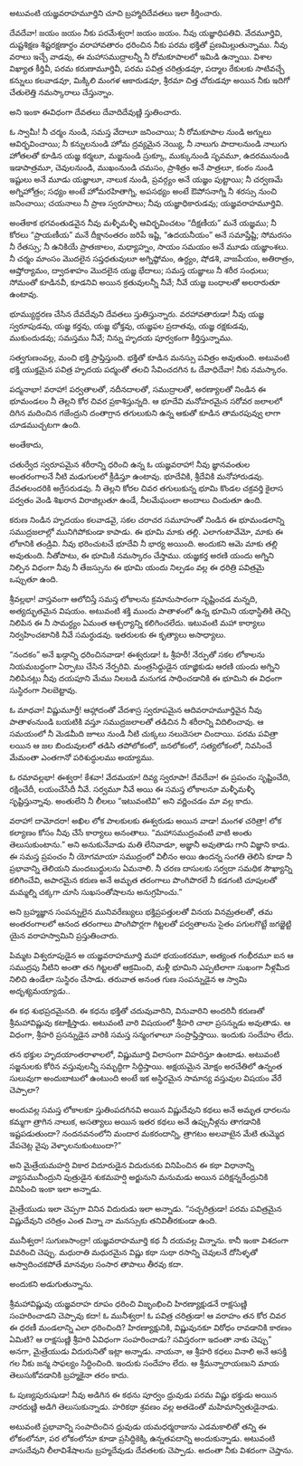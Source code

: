 ﻿అటువంటి యజ్ఞవరాహమూర్తిని చూచి బ్రహ్మాదిదేవతలు ఇలా కీర్తించారు. 

దేవదేవా! జయం జయం నీకు పరమేశ్వరా! జయం జయం. నీవు యజ్ఞాధిపతివి. వేదమూర్తివి, దుష్టశిక్షణ శిష్టరక్షణార్ధం వరాహావతారం ధరించిన నీకు పరమ భక్తితో ప్రణమిల్లుతున్నాము. నీవు వరాలు ఇచ్చే వాడవు, ఈ మహాసముద్రాలన్నీ నీ రోమకూపాలలో ఇమిడి ఉన్నాయి. విశాల విఖ్యాత కీర్తివీ, పరమ కరుణామూర్తివీ, పరమ పవిత్ర చరిత్రుడవూ, పద్మాల రేకులకు సాటివచ్చే కన్నులు కలవాడవూ, మిక్కిలి మంగళ ఆకారుడవూ, శ్రీరమా చిత్త చోరుడవూ అయిన నీకు ఇదిగో చేతులెత్తి నమస్కారాలు చేస్తున్నాం. 

అని ఇంకా ఈవిధంగా దేవతలు దేవాదిదేవుణ్ణి స్తుతించారు. 

ఓ స్వామీ! నీ చర్మం నుండి, సమస్త వేదాలూ జనించాయి; నీ రోమకూపాల నుండి అగ్నులు ఆవిర్భవించాయి; నీ కన్నులనుండి హోమ ద్రవ్యమైన నెయ్యి, నీ నాలుగు పాదాలనుండి నాలుగు హోతలతో కూడిన యజ్ఞ కర్మలూ, మజ్జనుండి స్రుక్కూ, ముక్కునుండి సృవమూ, ఉదరమునుండి ఇడాపాత్రమూ, చెవులనుండి, ముఖంనుండి చమసం, ప్రాశిత్రం అనే పాత్రలూ, కంఠం నుండి ఇష్టులు అనే మూడు యజ్ఞాలూ, నాలుక నుండి, ప్రవర్గ్యం అనే యజ్ఞం పుట్టాయి; నీ చర్వణమే అగ్నిహోత్రం; సధ్యం అంటే హోమరహితాగ్ని, అపసథ్యం అంటే ఔపోసనాగ్ని నీ శరస్సు నుంచి జనించాయి; చయనాలు నీ ప్రాణ స్వరూపాలు; నీవు యజ్ఞాధికారుడవు; యజ్ఞవరాహమూర్తివి. 

అంతేకాక భగవంతుడవైన నీవు మళ్ళీమళ్ళీ ఆవిర్భవించటం “దీక్షణీయ” మనే యజ్ఞము; నీ కోరలు “ప్రాయణీయ” మనే దీక్షానంతరం జరిపే ఇష్టి, “ఉదయనీయం” అనే సమాప్తేష్టి; సోమరసం నీ రేతస్సు; నీ ఉనికియే ప్రాతఃకాలం, మధ్యాహ్నం, సాయం సమయం అనే మూడు యజ్ఞాంశలు. నీ చర్మం మాంసం మొదలైన సప్తధతువులూ అగ్నిష్ఠోమం, ఉర్ధ్యం, షోడశి, వాజపేయం, అతిరాత్రం, ఆప్తోర్యామం, ద్వాదశాహం మొదలైన యజ్ఞ భేదాలు; సమస్త యజ్ఞాలు నీ శరీర సంధులు; సోమంతో కూడినవీ, కూడనివి అయిన క్రతువులన్నీ నీవే; నీవే యజ్ఞ బంధాలతో అలరారుతూ ఉంటావు. 

భూమ్యుద్ధరణ చేసిన దేవదేవుని దేవతలు స్తుతిస్తున్నారు. వరహావతారుడా! నీవు యజ్ఞ స్వరూపుడవు, యజ్ఞ కర్తవు, యజ్ఞ భోక్తవు, యజ్ఞఫల ప్రదాతవు, యజ్ఞ రక్షకుడవు, ముకుందుడవు; సమస్తము నీవే; నిన్ను హృదయ పూర్వకంగా కీర్తిస్తున్నాము. 

సత్వగుణంవల్ల, మంచి భక్తి ప్రాప్తిస్తుంది. భక్తితో కూడిన మనస్సు పవిత్రం అవుతుంది. అటువంటి భక్తి యుక్తమైన పవిత్ర హృదయ పద్మంతో తలచి సేవించదగిన ఓ దేవాధిదేవా! నీకు నమస్కారం. 

పద్మనాభా! వరాహా! పర్వతాలతో, నదీనదాలతో, సముద్రాలతో, అరణ్యాలతో నిండిన ఈ భూమండలం నీ తెల్లని కోర చివర ప్రకాశిస్తున్నది. ఆ భూదేవి మనోహరమైన సరోవర జలాలలో దిగిన మదించిన గజేంద్రుని దంతాగ్రాన తగులుకుని ఉన్న ఆకుతో కూడిన తామరపువ్వు లాగా చూడముచ్చటగా ఉంది. 

అంతేకాదు, 

చతుర్వేద స్వరూపమైన శరీరాన్ని ధరించి ఉన్న ఓ యజ్ఞవరాహా! నీవు జ్ఞానవంతుల అంతరంగాలనే నీటి మడుగులలో క్రీడిస్తూ ఉంటావు. భూదేవికి, శ్రీదేవికి మనోహారుడవు. దేవతలందరికి అగ్రేసరుడవు. నీ తెల్లని కోరల చివర తగులుకున్న భూమి కొండల చక్రవర్తి కైలాస పర్వతం వెండి శిఖరాన విరాజిల్లుతూ ఉండే, నీలమేఘంలా అందాలు చిందుతూ ఉంది. 

కరుణ నిండిన హృదయం కలవాడవై, సకల చరాచర సమూహంతో నిండిన ఈ భూమండలాన్ని సముద్రజలాల్లో మునిగిపోకుండా కాపాడు. ఈ భూమి మాకు తల్లి. ఎలాగంటావేమో, మాకు ఈ లోకానికి తండ్రివి. నీవు భరించుటచే భూదేవి నీ భార్య అయింది. అందుకని ఆమె మాకు తల్లి అవుతుంది. నీతోపాటు, ఈ భూమికి నమస్కారం చేస్తాము. యజ్ఞకర్త అరణి యందు అగ్నిని నిల్పిన విధంగా నీవు నీ తేజస్సును ఈ భూమి యందు నిల్పడం వల్ల ఈ ధరిత్రి పవిత్రమై ఒప్పుతూ ఉంది. 

శ్రీవల్లభా! వాస్తవంగా ఆలోచిస్తే సమస్త లోకాలను క్రమానుసారంగా సృష్టించడ మన్నది, అత్యద్భుతమైన విషయం. అటువంటి శక్తి ముందు పాతాళంలో ఉన్న భూమిని యథాస్థితికి తెచ్చి నిలిపిన ఈ నీ సామర్ధ్యం ఏమంత ఆశ్చర్యాన్ని కలిగించలేదు. ఇటువంటి మహా కార్యాలు నిర్వహించటానికి నీవే సమర్ధుడవు. ఇతరులకు ఈ కృత్యాలు అసాధ్యాలు. 

“నందకం” అనే ఖడ్గాన్ని ధరించినవాడా! ఈశ్వరుడా! ఓ శ్రీహరీ! నేర్పుతో సకల లోకాలను నియమబద్ధంగా ఏర్పాటు చేసిన నేర్పరివి. మంత్రసిధ్దుడైన యాజ్ఞికుడు ఆరణి యందు అగ్నిని నిలిపినట్లు నీవు దయపూని మేము నిలబడి మనుగడ సాధించడానికి ఈ భూమిని ఈ విధంగా సుస్థిరంగా నిలబెట్టావు. 

ఓ మాధవా! విష్ణుమూర్తీ! ఆహ్లాదంతో వేదశాస్ర స్వరూపమైన ఆదివరాహమూర్తివైన నీవు పాతాళంనుండి బయటికి వస్తూ సముద్రజలాలతో తడిచిన నీ శరీరాన్ని విదిలించావు. ఆ సమయంలో నీ మెడమీది జూలు నుండి నీటి చుక్కలు నలుదెసలా చిందాయి. పరమ పవిత్రా లయిన ఆ జల బిందువులలో తడిసి తపోలోకంలో, జనలోకంలో, సత్యలోకంలో, నివసించే మేమంతా ఎంతగానో పరిశుద్ధులము అయ్యాము. 

ఓ రమావల్లభా! ఈశ్వరా! కేశవా! వేదమయా! దివ్య స్వరూపా! దేవదేవా! ఈ ప్రపంచం సృష్టించేది, రక్షించేదీ, లయంచేసేదీ నీవే. సర్వమూ నీవే అయి ఈ సమస్త లోకాలనూ మళ్ళీమళ్ళీ సృష్టిస్తున్నావు. అంతులేని నీ లీలలు “ఇటువంటివి” అని వర్ణించడం మా వల్ల కాదు. 

వరాహా! దామోదరా! అఖిల లోక పాలకులకు ఈశ్వరుడు అయిన వాడా! మంగళ చరిత్రా! లోక కల్యాణం కోసం నీవు చేసే కార్యాలు అనంతాలు. “మహాసముద్రంవంటి వాటి అంతు తెలుసుకుంటాను.” అని అనుకునేవాడు మతి లేనివాడూ, అజ్ఞానీ అవుతాడు గాని విజ్ఞాని కాడు. ఈ సమస్త ప్రపంచం నీ యోగమాయా సముద్రంలో విలీనం అయి ఉందన్న సంగతి తెలిసి కూడా నీ ప్రభావాన్ని తెలియని మందబుధ్దులను ఏమనాలి. నీ చరణ దాసులకు సర్వదా సమధిక సౌఖ్యాన్ని కలిగించేవి, అపారమైన కరుణ అనే అమృత తరంగాలు పొంగిపొరలే నీ కడగంటి చూపులతో మమ్మల్ని చక్కగా చూసి సుఖసంతోషాలను అనుగ్రహించు.” 

అని బ్రహ్మజ్ఞాన సంపన్నులైన మునివరేణ్యులు భక్తిప్రపత్తులతో వినయ వినమ్రతలతో, తమ అంతరంగాలలో ఆనంద తరంగాలు పొంగిపొర్లగా గిట్టలతో పర్వతాలను సైతం పగులగొట్టే జగజ్జెట్టి యైన వరాహస్వామిని ప్రస్తుతించారు. 

పిమ్మట విశ్వరూపుడైన అ యజ్ఞవరాహమూర్తి మహా భయంకరమూ, అత్యంత గంభీరమూ ఐన ఆ సముద్రపు నీటిని అంతా తన గిట్టలతో ఆక్రమించి, మళ్లీ భూమిని ఎప్పటిలాగా సుఖంగా నీళ్లమీద నిలిచి ఉండేలా సుస్థిరం చేసాడు. తరువాత అనంత గుణ సంపన్నుడైన ఆ స్వామి అదృశ్యమయ్యాడు.. 

ఈ కధ శుభప్రదమైనది. ఈ కధను భక్తితో చదువువారిని, వినువారిని అందరినీ కరుణతో శ్రీమహావిష్ణువు కటాక్షిస్తాడు. అటువంటి వారి విషయంలో శ్రీహరి చాలా ప్రసన్నుడు అవుతాడు. ఆ విధంగా, శ్రీహరి ప్రసన్నుడైన వారికి సమస్త సన్మంగళాలూ సంప్రాప్తిస్తాయి. ఇందుకు సందేహం లేదు. 

తన భక్తుల హృదయాంతరాళాలలో, విష్ణుమూర్తి విలాసంగా విహరిస్తూ ఉంటాడు. అటువంటి సజ్జనులకు కోరిన వస్తువులన్నీ సమృద్ధిగా సిద్ధిస్తాయి. అక్షయమైన మోక్షం అరచేతిలో ఉన్నంత సులువుగా అందుబాటులో ఉంటుంది అంటే ఇక అస్థిరమైన సామాన్య వస్తువుల విషయం వేరే చెప్పాలా? 

అందువల్ల సమస్త లోకాలకూ స్తుతింపదగినవి అయిన విష్ణుదేవుని కథలు అనే అమృత ధారలను కమ్మగా త్రాగిన నాలుక, అసత్యాలు అయిన ఇతర కథలు అనే ఉప్పునీళ్లను తాగడానికి ఇష్టపడుతుందా? నందనవనంలోని మందార మకరందాన్ని, త్రాగటం అలవాటైన మేటి తుమ్మెద వేపచెట్ల వైపు వెళ్ళాలనుకుంటుందా?” 

అని మైత్రేయమహర్షి వికార విదూరుడైన విదురునకు వినిపించిన ఈ కథా విధానాన్ని వ్యాసమునీంద్రుని పుత్రుడైన శుకమహర్షి అర్జునుని మనుమడు అయిన పరిక్షన్నరేంద్రునికి వినిపించి ఇంకా ఇలా అన్నాడు. 

మైత్రేయుడు ఇలా చెప్పగా వినిన విదురుడు ఇలా అన్నాడు. “సచ్చరిత్రుడా! పరమ పవిత్రమైన విష్ణుదేవుని చరిత్రం ఎంత విన్నా నా మనస్సుకు తనివితీరకుండా ఉంది. 

మునీశ్వరా! సుగుణసాంద్రా! యజ్ఞవరాహమూర్తి కథ నీ దయవల్ల విన్నాను. కానీ ఇంకా విశదంగా వివరించి చెప్పు. మధురాతి మధురమైన విష్ణు కథా సుథా రసాన్ని చెవులనే దోసిళ్ళతో ఆస్వాదించకపోతే మానవుల సంసార తాపాలు తీరవు కదా. 

అందుకని అడుగుతున్నాను. 

శ్రీమహావిష్ణువు యజ్ఞవరాహ రూపం ధరించి విజృంభించి హిరణ్యాక్షుడనే రాక్షసుణ్ణి సంహరించాడని చెప్పావు కదా! ఓ మునీశ్వరా! ఓ పవిత్ర చరిత్రుడా! ఆ వరాహం తన కోర చివర ఈ ధరణీ మండలాన్ని ఎలా ధరించింది? హిరణ్యాక్షునికి, విష్ణువునకూ విరోధం రావడానికి కారణం ఏమిటి? ఆ రాక్షసుణ్ణి శ్రీహరి ఏవిధంగా సంహరించాడు? సవిస్తరంగా ఇదంతా నాకు చెప్పు” అనగా, మైత్రేయుడు విదురునితో ఇట్లా అన్నాడు. నాయనా, ఆ శ్రీహరి కధలు వినాలి అనే ఆసక్తి గల నీకు జన్మ సాఫల్యం సిద్ధించింది. ఇందుకు సందేహం లేదు. ఆ శ్రీమన్నారాయణుని మాయ తెలుసుకోవడానికి బ్రహ్మకైనా తరం కాదు. 

ఓ పుణ్యపురుషుడా! నీవు అడిగిన ఈ కథను పూర్వం ధ్రువుడు పరమ విష్ణు భక్తుడు అయిన నారదుణ్ణి అడిగి తెలుసుకున్నాడు. హరికథా శ్రవణం వల్ల అతడెంతో మహిమాన్వితుడైనాడు. 

అటువంటి ప్రభావాన్ని సంపాదించిన ధ్రువుడు యమధర్మరాజును ఎడమకాలితో తన్ని ఈ లోకంలోనూ, పర లోకంలోనూ కూడా ప్రసిద్ధికెక్కి ఉన్నతపదాన్ని అందుకున్నాడు. అటువంటి వాసుదేవుని లీలావిశేషాలను బ్రహ్మదేవుడు దేవతలకు చెప్పాడు. అదంతా నీకు విశదంగా చెప్తాను. 

